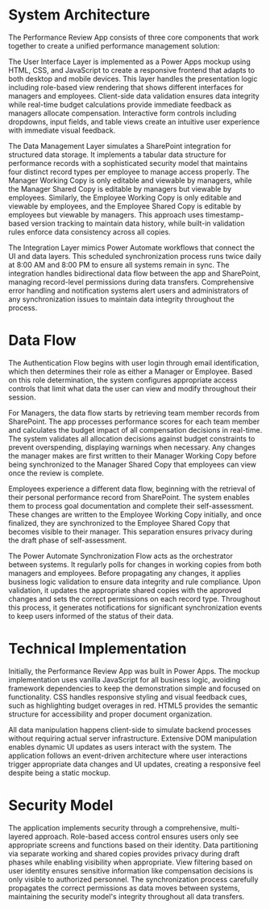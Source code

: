 # System Architecture
The Performance Review App consists of three core components that work together to create a unified performance management solution:

The User Interface Layer is implemented as a Power Apps mockup using HTML, CSS, and JavaScript to create a responsive frontend that adapts to both desktop and mobile devices. This layer handles the presentation logic including role-based view rendering that shows different interfaces for managers and employees. Client-side data validation ensures data integrity while real-time budget calculations provide immediate feedback as managers allocate compensation. Interactive form controls including dropdowns, input fields, and table views create an intuitive user experience with immediate visual feedback.

The Data Management Layer simulates a SharePoint integration for structured data storage. It implements a tabular data structure for performance records with a sophisticated security model that maintains four distinct record types per employee to manage access properly. The Manager Working Copy is only editable and viewable by managers, while the Manager Shared Copy is editable by managers but viewable by employees. Similarly, the Employee Working Copy is only editable and viewable by employees, and the Employee Shared Copy is editable by employees but viewable by managers. This approach uses timestamp-based version tracking to maintain data history, while built-in validation rules enforce data consistency across all copies.

The Integration Layer mimics Power Automate workflows that connect the UI and data layers. This scheduled synchronization process runs twice daily at 8:00 AM and 8:00 PM to ensure all systems remain in sync. The integration handles bidirectional data flow between the app and SharePoint, managing record-level permissions during data transfers. Comprehensive error handling and notification systems alert users and administrators of any synchronization issues to maintain data integrity throughout the process.

# Data Flow
The Authentication Flow begins with user login through email identification, which then determines their role as either a Manager or Employee. Based on this role determination, the system configures appropriate access controls that limit what data the user can view and modify throughout their session.

For Managers, the data flow starts by retrieving team member records from SharePoint. The app processes performance scores for each team member and calculates the budget impact of all compensation decisions in real-time. The system validates all allocation decisions against budget constraints to prevent overspending, displaying warnings when necessary. Any changes the manager makes are first written to their Manager Working Copy before being synchronized to the Manager Shared Copy that employees can view once the review is complete.

Employees experience a different data flow, beginning with the retrieval of their personal performance record from SharePoint. The system enables them to process goal documentation and complete their self-assessment. These changes are written to the Employee Working Copy initially, and once finalized, they are synchronized to the Employee Shared Copy that becomes visible to their manager. This separation ensures privacy during the draft phase of self-assessment.

The Power Automate Synchronization Flow acts as the orchestrator between systems. It regularly polls for changes in working copies from both managers and employees. Before propagating any changes, it applies business logic validation to ensure data integrity and rule compliance. Upon validation, it updates the appropriate shared copies with the approved changes and sets the correct permissions on each record type. Throughout this process, it generates notifications for significant synchronization events to keep users informed of the status of their data.

# Technical Implementation
Initially, the Performance Review App was built in Power Apps. The mockup implementation uses vanilla JavaScript for all business logic, avoiding framework dependencies to keep the demonstration simple and focused on functionality. CSS handles responsive styling and visual feedback cues, such as highlighting budget overages in red. HTML5 provides the semantic structure for accessibility and proper document organization.

All data manipulation happens client-side to simulate backend processes without requiring actual server infrastructure. Extensive DOM manipulation enables dynamic UI updates as users interact with the system. The application follows an event-driven architecture where user interactions trigger appropriate data changes and UI updates, creating a responsive feel despite being a static mockup.

# Security Model
The application implements security through a comprehensive, multi-layered approach. Role-based access control ensures users only see appropriate screens and functions based on their identity. Data partitioning via separate working and shared copies provides privacy during draft phases while enabling visibility when appropriate. View filtering based on user identity ensures sensitive information like compensation decisions is only visible to authorized personnel. The synchronization process carefully propagates the correct permissions as data moves between systems, maintaining the security model's integrity throughout all data transfers.
